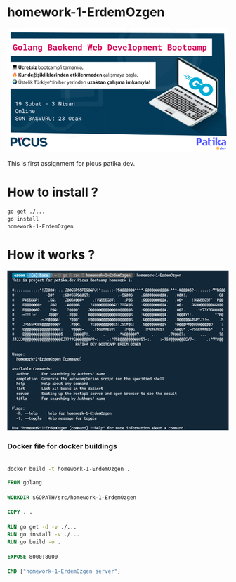 # homework-1-ErdemOzgen
![PicusPatika](./img/picuspatika.png)

This is first assignment for picus patika.dev.

# How to install ?

```bash
go get ./...
go install 
homework-1-ErdemOzgen

```

# How it works ?

![img1](./img/1.png)







### Docker file for docker buildings 

```bash

docker build -t homework-1-ErdemOzgen .

```


```dockerfile
FROM golang

WORKDIR $GOPATH/src/homework-1-ErdemOzgen

COPY . .

RUN go get -d -v ./...
RUN go install -v ./...
RUN go build -o .

EXPOSE 8000:8000

CMD ["homework-1-ErdemOzgen server"]

```
